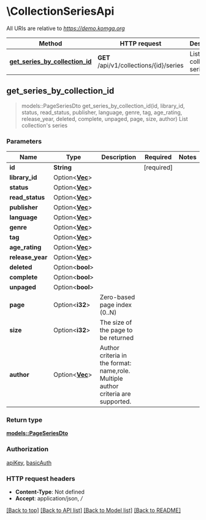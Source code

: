 # \CollectionSeriesApi

All URIs are relative to *https://demo.komga.org*

Method | HTTP request | Description
------------- | ------------- | -------------
[**get_series_by_collection_id**](CollectionSeriesApi.md#get_series_by_collection_id) | **GET** /api/v1/collections/{id}/series | List collection's series



## get_series_by_collection_id

> models::PageSeriesDto get_series_by_collection_id(id, library_id, status, read_status, publisher, language, genre, tag, age_rating, release_year, deleted, complete, unpaged, page, size, author)
List collection's series

### Parameters


Name | Type | Description  | Required | Notes
------------- | ------------- | ------------- | ------------- | -------------
**id** | **String** |  | [required] |
**library_id** | Option<[**Vec<String>**](String.md)> |  |  |
**status** | Option<[**Vec<String>**](String.md)> |  |  |
**read_status** | Option<[**Vec<String>**](String.md)> |  |  |
**publisher** | Option<[**Vec<String>**](String.md)> |  |  |
**language** | Option<[**Vec<String>**](String.md)> |  |  |
**genre** | Option<[**Vec<String>**](String.md)> |  |  |
**tag** | Option<[**Vec<String>**](String.md)> |  |  |
**age_rating** | Option<[**Vec<String>**](String.md)> |  |  |
**release_year** | Option<[**Vec<String>**](String.md)> |  |  |
**deleted** | Option<**bool**> |  |  |
**complete** | Option<**bool**> |  |  |
**unpaged** | Option<**bool**> |  |  |
**page** | Option<**i32**> | Zero-based page index (0..N) |  |
**size** | Option<**i32**> | The size of the page to be returned |  |
**author** | Option<[**Vec<String>**](String.md)> | Author criteria in the format: name,role. Multiple author criteria are supported. |  |

### Return type

[**models::PageSeriesDto**](PageSeriesDto.md)

### Authorization

[apiKey](../README.md#apiKey), [basicAuth](../README.md#basicAuth)

### HTTP request headers

- **Content-Type**: Not defined
- **Accept**: application/json, */*

[[Back to top]](#) [[Back to API list]](../README.md#documentation-for-api-endpoints) [[Back to Model list]](../README.md#documentation-for-models) [[Back to README]](../README.md)

